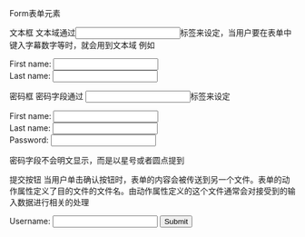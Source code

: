 Form表单元素

文本框
文本域通过<input type="text">标签来设定，当用户要在表单中键入字幕数字等时，就会用到文本域
例如
<form>
   First name: <input type="text" name=firstname>
   <br>
   Last name: <input type="text" name="lastname">
</form>



密码框
密码字段通过 <input type="password">标签来设定
<form>
   First name: <input type="text" name=firstname>
   <br>
   Last name: <input type="text" name="lastname">
   <br>
   Password: <input type="password" name=“pwd”>
</form>

密码字段不会明文显示，而是以星号或者圆点提到


提交按钮
当用户单击确认按钮时，表单的内容会被传送到另一个文件。表单的动作属性定义了目的文件的文件名。由动作属性定义的这个文件通常会对接受到的输入数据进行相关的处理
<form name="input" action="url" method="get">
    Username: <input type="text" name="user">
    <input type="submit" value="Submit">
</form>
